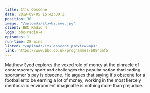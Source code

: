 ```yaml
---
title: It’s Obscene
date: 2019-09-05 15:42:00 Z
position: 30
image: "/uploads/itsobscene.jpg"
client: BBC Radio 4
logo: bbc-radio-4
episodes: 1
run-time: 28 mins
listen: "/uploads/its-obscene-preview.mp3"
link: https://www.bbc.co.uk/programmes/b084bmf5
---
```


Matthew Syed explores the vexed role of money at the pinnacle of contemporary sport and challenges the popular notion that leading sportsmen's pay is obscene. He argues that saying it's obscene for a footballer to be earning a lot of money, working in the most fiercely meritocratic environment imaginable is nothing more than prejudice.